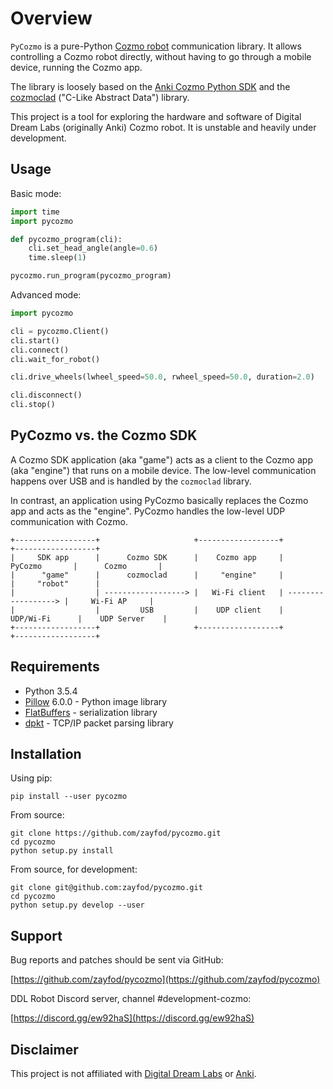 
Overview
========

`PyCozmo` is a pure-Python [Cozmo robot](https://www.digitaldreamlabs.com/pages/cozmo) communication library.
It allows controlling a Cozmo robot directly, without having to go through a mobile device, running the Cozmo app.

The library is loosely based on the [Anki Cozmo Python SDK](https://github.com/anki/cozmo-python-sdk) and the
[cozmoclad](https://pypi.org/project/cozmoclad/) ("C-Like Abstract Data") library.

This project is a tool for exploring the hardware and software of Digital Dream Labs (originally Anki) Cozmo robot.
It is unstable and heavily under development.


Usage
-----

Basic mode:
```python
import time
import pycozmo

def pycozmo_program(cli):
    cli.set_head_angle(angle=0.6)
    time.sleep(1)

pycozmo.run_program(pycozmo_program)
```

Advanced mode:
```python
import pycozmo

cli = pycozmo.Client()
cli.start()
cli.connect()
cli.wait_for_robot()

cli.drive_wheels(lwheel_speed=50.0, rwheel_speed=50.0, duration=2.0)

cli.disconnect()
cli.stop()
```


PyCozmo vs. the Cozmo SDK
-------------------------

A Cozmo SDK application (aka "game") acts as a client to the Cozmo app (aka "engine") that runs on a mobile device.
The low-level communication happens over USB and is handled by the `cozmoclad` library.

In contrast, an application using PyCozmo basically replaces the Cozmo app and acts as the "engine". PyCozmo handles
the low-level UDP communication with Cozmo.
   
```
+------------------+                     +------------------+                     +------------------+
|     SDK app      |      Cozmo SDK      |    Cozmo app     |       PyCozmo       |      Cozmo       |
|      "game"      |      cozmoclad      |     "engine"     |                     |     "robot"      |
|                  | ------------------> |   Wi-Fi client   | ------------------> |     Wi-Fi AP     |
|                  |         USB         |    UDP client    |      UDP/Wi-Fi      |    UDP Server    |
+------------------+                     +------------------+                     +------------------+
```


Requirements
------------

- Python 3.5.4
- [Pillow](https://github.com/python-pillow/Pillow) 6.0.0 - Python image library
- [FlatBuffers](https://github.com/google/flatbuffers) - serialization library
- [dpkt](https://github.com/kbandla/dpkt) - TCP/IP packet parsing library 


Installation
------------

Using pip:

```
pip install --user pycozmo
```

From source:

```
git clone https://github.com/zayfod/pycozmo.git
cd pycozmo
python setup.py install
```

From source, for development:

```
git clone git@github.com:zayfod/pycozmo.git
cd pycozmo
python setup.py develop --user
```

 
Support
-------

Bug reports and patches should be sent via GitHub:

[https://github.com/zayfod/pycozmo](https://github.com/zayfod/pycozmo)

DDL Robot Discord server, channel #development-cozmo:

[https://discord.gg/ew92haS](https://discord.gg/ew92haS)


Disclaimer
----------

This project is not affiliated with [Digital Dream Labs](https://www.digitaldreamlabs.com/) or
[Anki](https://anki.com/).
